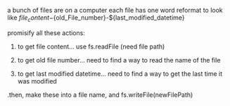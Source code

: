 a bunch of files are on a computer
each file has one word
reformat to look like 
${file_content}-${old_File_number}-${last_modified_datetime}

promisify all these actions:

1. to get file content... use fs.readFile (need file path)

2. to get old file number... need to find a way to read the name of the file

3. to get last modified datetime... need to find a way to get the last time it was modified

.then, make these into a file name, and fs.writeFile(newFilePath)